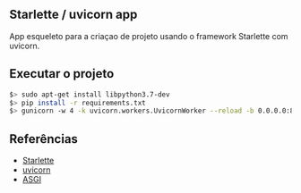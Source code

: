 ## Starlette / uvicorn app

App esqueleto para a criaçao de projeto usando o framework Starlette com uvicorn.

## Executar o projeto

```bash
$> sudo apt-get install libpython3.7-dev
$> pip install -r requirements.txt
$> gunicorn -w 4 -k uvicorn.workers.UvicornWorker --reload -b 0.0.0.0:8585 asgi:application
```

## Referências

 - [Starlette](https://www.starlette.io/)
 - [uvicorn](https://www.uvicorn.org/)
 - [ASGI](https://asgi.readthedocs.io/en/latest/)
 